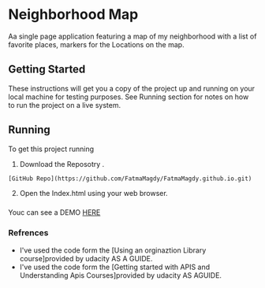 # Neighborhood Map

Aa single page application featuring a map of my neighborhood with a list of favorite places, markers for the Locations on the map.  

## Getting Started

These instructions will get you a copy of the project up and running on your local machine for testing purposes. See Running section for notes on how to run the project on a live system.

## Running

To get this project running

1. Download the Reposotry .
```
[GitHub Repo](https://github.com/FatmaMagdy/FatmaMagdy.github.io.git)
```
2. Open the Index.html using your web browser.
 
###

Youc can see a DEMO [HERE](https://fatmamagdy.github.io/)

### Refrences

- I've used the code form the [Using an orginaztion Library course]provided by udacity AS A GUIDE.
- I've used the code form the [Getting started with APIS and Understanding Apis Courses]provided by udacity AS AGUIDE.

